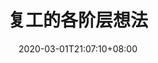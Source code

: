 ---
title: "复工的各阶层想法"
date: 2020-03-01T21:07:10+08:00
itemurl: "https://www.liwei8090.com/26218.html"
sites: "liwei8090.com"
tags: ["孙洪鹤", "新冠肺炎复工"]
draft: false
---